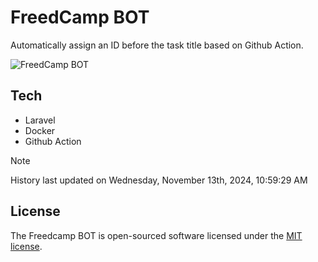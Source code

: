 # FreedCamp BOT

Automatically assign an ID before the task title based on Github Action.

![FreedCamp BOT](https://repository-images.githubusercontent.com/737932867/7d34798b-2680-471c-b089-a78a718d3d6a)

## Tech

- Laravel
- Docker
- Github Action

> [!NOTE]  
> History last updated on Wednesday, November 13th, 2024, 10:59:29 AM

## License

The Freedcamp BOT is open-sourced software licensed under the [MIT license](https://opensource.org/licenses/MIT).

